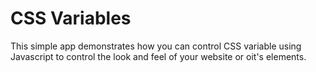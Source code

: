 # CSS Variables

This simple app demonstrates how you can control CSS variable using Javascript to control the look and feel of your website or oit's elements.